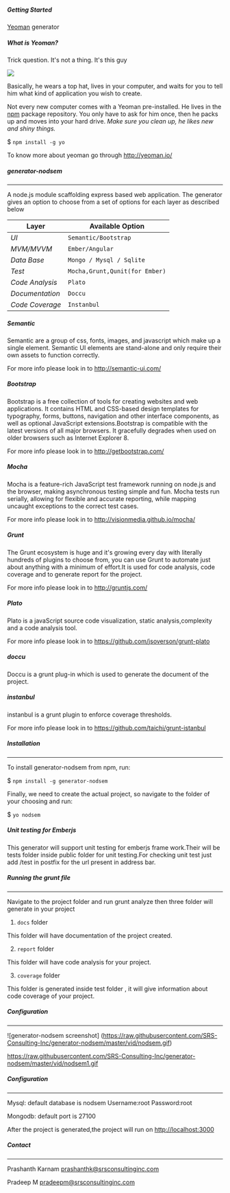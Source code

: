 
##### Getting Started

 [Yeoman](http://yeoman.io) generator


##### What is Yeoman?

 
 Trick question. It's not a thing. It's this guy

![](http://i.imgur.com/JHaAlBJ.png)


 Basically, he wears a top hat, lives in your computer, and waits for you to tell him what kind of application you wish to create.


 Not every new computer comes with a Yeoman pre-installed. He lives in the [npm](https://npmjs.org) package repository. You only have to ask for him once, then he packs up and moves into your hard drive. *Make sure you clean up, he likes new and shiny things.*


 $ `npm install -g yo`


 
 To know more about yeoman go through http://yeoman.io/

 
##### generator-nodsem
* * *

 A node.js module scaffolding express based web application. The generator gives an option to choose from a set of options for each layer as described below

Layer | Available Option
--- | --- 
*UI* | `Semantic/Bootstrap`
*MVM/MVVM* | `Ember/Angular`
*Data Base* | `Mongo / Mysql / Sqlite`
*Test* | `Mocha,Grunt,Qunit(for Ember)` 
*Code Analysis* | `Plato`
*Documentation* | `Doccu`
*Code Coverage* | `Instanbul`

 
##### Semantic


Semantic are a group of css, fonts, images, and javascript which make up a single element. Semantic UI elements are stand-alone and only require their own assets to function correctly.

 
For more info please look in to http://semantic-ui.com/

 
##### Bootstrap 


Bootstrap is a free collection of tools for creating websites and web applications. It contains HTML and CSS-based design templates for typography, forms, buttons, navigation and other interface components, as well as optional JavaScript extensions.Bootstrap is compatible with the latest versions of all major browsers. It gracefully degrades when used on older browsers such as Internet Explorer 8.


 For more info please look in to http://getbootstrap.com/

 
##### Mocha  

 
Mocha is a feature-rich JavaScript test framework running on node.js and the browser, making asynchronous testing simple and fun. Mocha tests run serially, allowing for flexible and accurate reporting, while mapping uncaught exceptions to the correct test cases.

 
 For more info please look in to http://visionmedia.github.io/mocha/

 
##### Grunt


The Grunt ecosystem is huge and it's growing every day with literally hundreds of plugins to choose from, you can use Grunt to automate just about anything with a minimum of effort.It is used for code analysis, code coverage and to generate report for the project.

 
 For more info please look in to http://gruntjs.com/

 
##### Plato 

 
 Plato is a javaScript source code visualization, static analysis,complexity and a code analysis tool.

 
 For more info please look in to https://github.com/jsoverson/grunt-plato

 
##### doccu 


 Doccu is a grunt plug-in which is used to generate the document of the project.


##### instanbul

 
 instanbul is a grunt plugin to enforce coverage thresholds.

 
 For more info please look in to https://github.com/taichi/grunt-istanbul 

 
##### Installation
* * *
 
 To install generator-nodsem from npm, run:

 
$ `npm install -g generator-nodsem`

 
Finally, we need to create the actual project, so navigate to the folder of your choosing and run:

 
$ `yo nodsem`

 
##### Unit testing for Emberjs

 
This generator will support unit testing for emberjs frame work.Their will be tests folder inside public folder for unit testing.For checking unit test just add /test in postfix for the url present in address bar.


##### Running the grunt file
* * *
 
Navigate to the project folder and run grunt analyze then three folder will generate in your project


 1. `docs` folder

 
This folder will have documentation of the project created.

 
 2. `report` folder


This folder will have code analysis for your project.

 
 3. `coverage` folder


This folder is generated inside test folder , it will give information about code coverage of your project.

##### Configuration
* * *
![generator-nodsem screenshot]   (https://raw.githubusercontent.com/SRS-Consulting-Inc/generator-nodsem/master/vid/nodsem.gif)

https://raw.githubusercontent.com/SRS-Consulting-Inc/generator-nodsem/master/vid/nodsem1.gif


 
##### Configuration 
* * *

Mysql: default database is nodsem 
Username:root
Password:root
 
 
Mongodb: default port is 27100


After the project is generated,the project will run on [http://localhost:3000](http://localhost:3000)

##### Contact
* * *

Prashanth Karnam <prashanthk@srsconsultinginc.com>


Pradeep M <pradeepm@srsconsultinginc.com>

